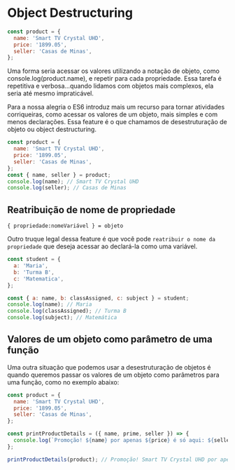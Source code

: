 # Object Destructuring

```javascript
const product = {
  name: 'Smart TV Crystal UHD',
  price: '1899.05',
  seller: 'Casas de Minas',
};
```


Uma forma seria acessar os valores utilizando a notação de objeto, como console.log(product.name), e repetir para cada propriedade. Essa tarefa é repetitiva e verbosa...quando lidamos com objetos mais complexos, ela seria até mesmo impraticável. 

Para a nossa alegria o ES6 introduz mais um recurso para tornar atividades corriqueiras, como acessar os valores de um objeto, mais simples e com menos declarações. Essa feature é o que chamamos de desestruturação de objeto ou object destructuring.


```javascript
const product = {
  name: 'Smart TV Crystal UHD',
  price: '1899.05',
  seller: 'Casas de Minas',
};
const { name, seller } = product;
console.log(name); // Smart TV Crystal UHD
console.log(seller); // Casas de Minas
```


## Reatribuição de nome de propriedade
`{ propriedade:nomeVariável } = objeto`

Outro truque legal dessa feature é que você pode `reatribuir o nome da propriedade` que deseja acessar ao declará-la como uma variável.
```javascript
const student = {
  a: 'Maria',
  b: 'Turma B',
  c: 'Matematica',
};

const { a: name, b: classAssigned, c: subject } = student;
console.log(name); // Maria
console.log(classAssigned); // Turma B
console.log(subject); // Matemática
```


## Valores de um objeto como parâmetro de uma função
Uma outra situação que podemos usar a desestruturação de objetos é quando queremos passar os valores de um objeto como parâmetros para uma função, como no exemplo abaixo:
```javascript
const product = {
  name: 'Smart TV Crystal UHD',
  price: '1899.05',
  seller: 'Casas de Minas',
};

const printProductDetails = ({ name, prime, seller }) => {
  console.log(`Promoção! ${name} por apenas ${price} é só aqui: ${seller}`);
};

printProductDetails(product); // Promoção! Smart TV Crystal UHD por apenas 1899.05 é só aqui: Casas de Minas
```